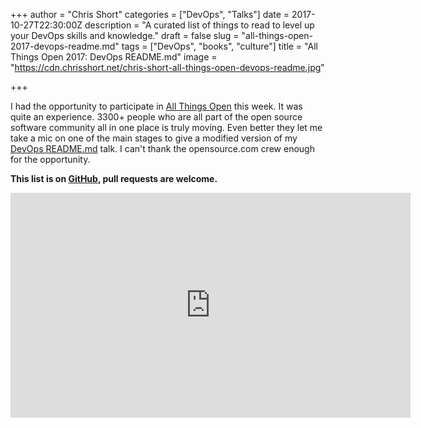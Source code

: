 +++
author = "Chris Short"
categories = ["DevOps", "Talks"]
date = 2017-10-27T22:30:00Z
description = "A curated list of things to read to level up your DevOps skills and knowledge."
draft = false
slug = "all-things-open-2017-devops-readme.md"
tags = ["DevOps", "books", "culture"]
title = "All Things Open 2017: DevOps README.md"
image = "https://cdn.chrisshort.net/chris-short-all-things-open-devops-readme.jpg"

+++

I had the opportunity to participate in [All Things Open](https://allthingsopen.org/) this week. It was quite an experience. 3300+ people who are all part of the open source software community all in one place is truly moving. Even better they let me take a mic on one of the main stages to give a modified version of my [DevOps README.md](/devops-readme.md/) talk. I can't thank the opensource.com crew enough for the opportunity.

**This list is on [GitHub](https://github.com/chris-short/DevOps-README.md), pull requests are welcome.**

<script async src="//pagead2.googlesyndication.com/pagead/js/adsbygoogle.js"></script>
<!-- chrisshort.net Responsive -->
<ins class="adsbygoogle"
     style="display:block"
     data-ad-client="ca-pub-8972983586873269"
     data-ad-slot="1297095894"
     data-ad-format="auto"></ins>
<script>
   (adsbygoogle = window.adsbygoogle || []).push({});
</script>

<embed src="https://cdn.chrisshort.net/DevOps%20README.md%20ATO.pdf" width="640" height="360" alt="pdf" />